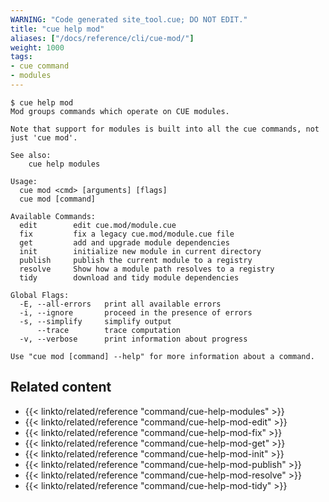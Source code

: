```yaml
---
WARNING: "Code generated site_tool.cue; DO NOT EDIT."
title: "cue help mod"
aliases: ["/docs/reference/cli/cue-mod/"]
weight: 1000
tags:
- cue command
- modules
---
```


```text { title="TERMINAL" type="terminal" codeToCopy="Y3VlIGhlbHAgbW9k" }
$ cue help mod
Mod groups commands which operate on CUE modules.

Note that support for modules is built into all the cue commands, not
just 'cue mod'.

See also:
	cue help modules

Usage:
  cue mod <cmd> [arguments] [flags]
  cue mod [command]

Available Commands:
  edit        edit cue.mod/module.cue
  fix         fix a legacy cue.mod/module.cue file
  get         add and upgrade module dependencies
  init        initialize new module in current directory
  publish     publish the current module to a registry
  resolve     Show how a module path resolves to a registry
  tidy        download and tidy module dependencies

Global Flags:
  -E, --all-errors   print all available errors
  -i, --ignore       proceed in the presence of errors
  -s, --simplify     simplify output
      --trace        trace computation
  -v, --verbose      print information about progress

Use "cue mod [command] --help" for more information about a command.
```

## Related content

- {{< linkto/related/reference "command/cue-help-modules" >}}
- {{< linkto/related/reference "command/cue-help-mod-edit" >}}
- {{< linkto/related/reference "command/cue-help-mod-fix" >}}
- {{< linkto/related/reference "command/cue-help-mod-get" >}}
- {{< linkto/related/reference "command/cue-help-mod-init" >}}
- {{< linkto/related/reference "command/cue-help-mod-publish" >}}
- {{< linkto/related/reference "command/cue-help-mod-resolve" >}}
- {{< linkto/related/reference "command/cue-help-mod-tidy" >}}